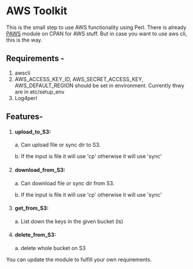 # AWS Toolkit

This is the small step to use AWS functionality using Perl. There is already [PAWS](https://metacpan.org/pod/Paws) module on CPAN for AWS stuff.
But in case you want to use aws cli, this is the way.

## Requirements -
1. awscli
2. AWS_ACCESS_KEY_ID, AWS_SECRET_ACCESS_KEY, AWS_DEFAULT_REGION should be set in environment.
    Currently thwy are in etc/setup_env
3. Log4perl


## Features-
1. #### upload_to_S3:
    a. Can upload file or sync dir to S3.
    
    b. If the input is file it will use 'cp' otherwise it will use 'sync'
  
 2. #### download_from_S3: 
    a. Can download file or sync dir from S3.
    
    b. If the input is file it will use 'cp' otherwise it will use 'sync'
 
 3. #### get_from_S3: 
     a. List down the keys in the given bucket (ls)
     
  4. #### delete_from_S3: 
     a. delete whole bucket on S3


You can update the module to fulfill your own requirements.

